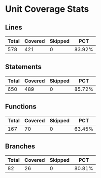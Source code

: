 # Unit Coverage Stats

## Lines

| Total | Covered | Skipped | PCT    |
| ----- | ------- | ------- | ------ |
| 578   | 421     | 0       | 83.92% |

## Statements

| Total | Covered | Skipped | PCT    |
| ----- | ------- | ------- | ------ |
| 650   | 489     | 0       | 85.72% |

## Functions

| Total | Covered | Skipped | PCT    |
| ----- | ------- | ------- | ------ |
| 167   | 70      | 0       | 63.45% |

## Branches

| Total | Covered | Skipped | PCT    |
| ----- | ------- | ------- | ------ |
| 82    | 26      | 0       | 80.81% |
